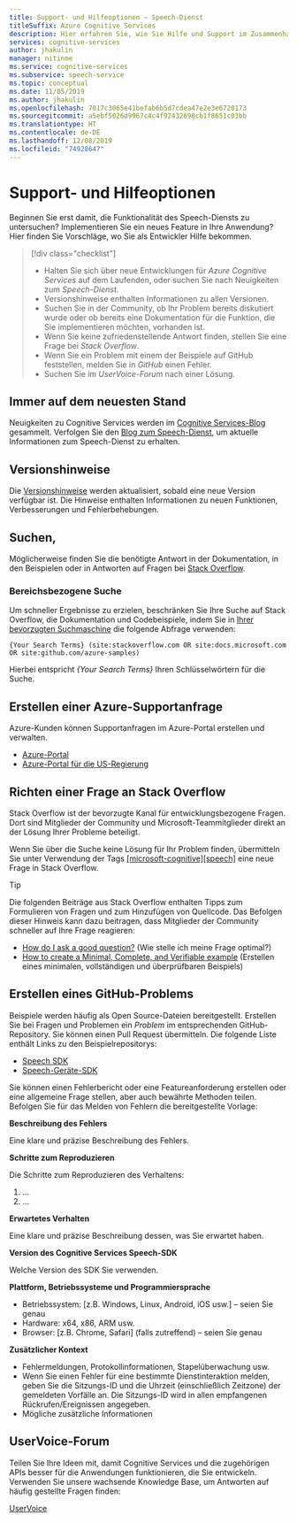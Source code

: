 ```yaml
---
title: Support- und Hilfeoptionen – Speech-Dienst
titleSuffix: Azure Cognitive Services
description: Hier erfahren Sie, wie Sie Hilfe und Support im Zusammenhang mit Fragen und Problemen beim Erstellen von Anwendungen erhalten, die in den Speech-Dienst integriert werden.
services: cognitive-services
author: jhakulin
manager: nitinme
ms.service: cognitive-services
ms.subservice: speech-service
ms.topic: conceptual
ms.date: 11/05/2019
ms.author: jhakulin
ms.openlocfilehash: 7017c3065e41befab6b5d7cdea47e2e3e6720173
ms.sourcegitcommit: a5ebf5026d9967c4c4f92432698cb1f8651c03bb
ms.translationtype: HT
ms.contentlocale: de-DE
ms.lasthandoff: 12/08/2019
ms.locfileid: "74928647"
---
```

# <a name="support-and-help-options"></a>Support- und Hilfeoptionen

Beginnen Sie erst damit, die Funktionalität des Speech-Diensts zu untersuchen? Implementieren Sie ein neues Feature in Ihre Anwendung? Hier finden Sie Vorschläge, wo Sie als Entwickler Hilfe bekommen.

> [!div class="checklist"]
> * Halten Sie sich über neue Entwicklungen für *Azure Cognitive Services* auf dem Laufenden, oder suchen Sie nach Neuigkeiten zum *Speech-Dienst*.
> * Versionshinweise enthalten Informationen zu allen Versionen.
> * Suchen Sie in der Community, ob Ihr Problem bereits diskutiert wurde oder ob bereits eine Dokumentation für die Funktion, die Sie implementieren möchten, vorhanden ist.
> * Wenn Sie keine zufriedenstellende Antwort finden, stellen Sie eine Frage bei *Stack Overflow*.
> * Wenn Sie ein Problem mit einem der Beispiele auf GitHub feststellen, melden Sie in *GitHub* einen Fehler.
> * Suchen Sie im *UserVoice-Forum* nach einer Lösung.

## <a name="stay-informed"></a>Immer auf dem neuesten Stand

Neuigkeiten zu Cognitive Services werden im [Cognitive Services-Blog](https://azure.microsoft.com/blog/topics/cognitive-services/) gesammelt. Verfolgen Sie den [Blog zum Speech-Dienst](https://azure.microsoft.com/blog/tag/speech-service/), um aktuelle Informationen zum Speech-Dienst zu erhalten.

## <a name="release-notes"></a>Versionshinweise

Die [Versionshinweise](https://aka.ms/csspeech/whatsnew) werden aktualisiert, sobald eine neue Version verfügbar ist. Die Hinweise enthalten Informationen zu neuen Funktionen, Verbesserungen und Fehlerbehebungen.

## <a name="search"></a>Suchen,

Möglicherweise finden Sie die benötigte Antwort in der Dokumentation, in den Beispielen oder in Antworten auf Fragen bei [Stack Overflow](https://www.stackoverflow.com).

### <a name="scoped-search"></a>Bereichsbezogene Suche

Um schneller Ergebnisse zu erzielen, beschränken Sie Ihre Suche auf Stack Overflow, die Dokumentation und Codebeispiele, indem Sie in [Ihrer bevorzugten Suchmaschine](https://bing.com) die folgende Abfrage verwenden:

```
{Your Search Terms} (site:stackoverflow.com OR site:docs.microsoft.com OR site:github.com/azure-samples)
```

Hierbei entspricht *{Your Search Terms}* Ihren Schlüsselwörtern für die Suche.

## <a name="create-an-azure-support-request"></a>Erstellen einer Azure-Supportanfrage

Azure-Kunden können Supportanfragen im Azure-Portal erstellen und verwalten.

* [Azure-Portal](https://ms.portal.azure.com/#blade/Microsoft_Azure_Support/HelpAndSupportBlade/overview)
* [Azure-Portal für die US-Regierung](https://portal.azure.us)

## <a name="post-a-question-to-stack-overflow"></a>Richten einer Frage an Stack Overflow

Stack Overflow ist der bevorzugte Kanal für entwicklungsbezogene Fragen. Dort sind Mitglieder der Community und Microsoft-Teammitglieder direkt an der Lösung Ihrer Probleme beteiligt.

Wenn Sie über die Suche keine Lösung für Ihr Problem finden, übermitteln Sie unter Verwendung der Tags [\[microsoft-cognitive\]\[speech\]](https://stackoverflow.com/questions/tagged/microsoft-cognitive+speech) eine neue Frage in Stack Overflow.

> [!TIP]
> Die folgenden Beiträge aus Stack Overflow enthalten Tipps zum Formulieren von Fragen und zum Hinzufügen von Quellcode. Das Befolgen dieser Hinweis kann dazu beitragen, dass Mitglieder der Community schneller auf Ihre Frage reagieren:  
> * [How do I ask a good question?](https://stackoverflow.com/help/how-to-ask) (Wie stelle ich meine Frage optimal?)
> * [How to create a Minimal, Complete, and Verifiable example](https://stackoverflow.com/help/mcve) (Erstellen eines minimalen, vollständigen und überprüfbaren Beispiels)

## <a name="create-a-github-issue"></a>Erstellen eines GitHub-Problems

Beispiele werden häufig als Open Source-Dateien bereitgestellt. Erstellen Sie bei Fragen und Problemen ein *Problem* im entsprechenden GitHub-Repository. Sie können einen Pull Request übermitteln. Die folgende Liste enthält Links zu den Beispielrepositorys:

* [Speech SDK](https://github.com/Azure-Samples/cognitive-services-speech-sdk/issues)
* [Speech-Geräte-SDK](https://github.com/Azure-Samples/Cognitive-Services-Speech-Devices-SDK/issues)

Sie können einen Fehlerbericht oder eine Featureanforderung erstellen oder eine allgemeine Frage stellen, aber auch bewährte Methoden teilen. Befolgen Sie für das Melden von Fehlern die bereitgestellte Vorlage:

**Beschreibung des Fehlers**

Eine klare und präzise Beschreibung des Fehlers.

**Schritte zum Reproduzieren**

Die Schritte zum Reproduzieren des Verhaltens:
1. ...
2. ...

**Erwartetes Verhalten**

Eine klare und präzise Beschreibung dessen, was Sie erwartet haben.

**Version des Cognitive Services Speech-SDK**

Welche Version des SDK Sie verwenden.

**Plattform, Betriebssysteme und Programmiersprache**

 - Betriebssystem: [z.B. Windows, Linux, Android, iOS usw.] – seien Sie genau
 - Hardware: x64, x86, ARM usw.
 - Browser: [z.B. Chrome, Safari] (falls zutreffend) – seien Sie genau

**Zusätzlicher Kontext**

 - Fehlermeldungen, Protokollinformationen, Stapelüberwachung usw.
 - Wenn Sie einen Fehler für eine bestimmte Dienstinteraktion melden, geben Sie die Sitzungs-ID und die Uhrzeit (einschließlich Zeitzone) der gemeldeten Vorfälle an. Die Sitzungs-ID wird in allen empfangenen Rückrufen/Ereignissen angegeben.
 - Mögliche zusätzliche Informationen


## <a name="uservoice-forum"></a>UserVoice-Forum

Teilen Sie Ihre Ideen mit, damit Cognitive Services und die zugehörigen APIs besser für die Anwendungen funktionieren, die Sie entwickeln. Verwenden Sie unsere wachsende Knowledge Base, um Antworten auf häufig gestellte Fragen finden:

[UserVoice](https://cognitive.uservoice.com/)
